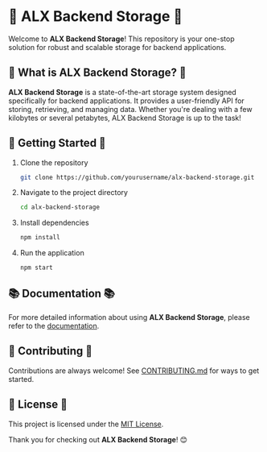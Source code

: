 
# 🚀 ALX Backend Storage 🚀

Welcome to **ALX Backend Storage**! This repository is your one-stop solution for robust and scalable storage for backend applications.

## 📖 What is ALX Backend Storage? 📖

**ALX Backend Storage** is a state-of-the-art storage system designed specifically for backend applications. It provides a user-friendly API for storing, retrieving, and managing data. Whether you're dealing with a few kilobytes or several petabytes, ALX Backend Storage is up to the task!

## 🚀 Getting Started 🚀

1. Clone the repository
   ```bash
   git clone https://github.com/yourusername/alx-backend-storage.git
   ```
2. Navigate to the project directory
   ```bash
   cd alx-backend-storage
   ```
3. Install dependencies
   ```bash
   npm install
   ```
4. Run the application
   ```bash
   npm start
   ```

## 📚 Documentation 📚

For more detailed information about using **ALX Backend Storage**, please refer to the [documentation](#).

## 🤝 Contributing 🤝

Contributions are always welcome! See [CONTRIBUTING.md](#) for ways to get started.

## 📃 License 📃

This project is licensed under the [MIT License](#).

Thank you for checking out **ALX Backend Storage**! 😊
